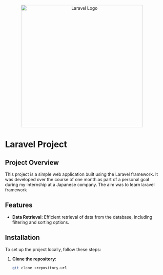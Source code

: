 <p align="center">
<a href="https://laravel.com" target="_blank"><img src="https://raw.githubusercontent.com/laravel/art/master/logo-lockup/5%20SVG/2%20CMYK/1%20Full%20Color/laravel-logolockup-cmyk-red.svg" width="400" alt="Laravel Logo"></a>
</p>

# Laravel Project

## Project Overview

This project is a simple web application built using the Laravel framework. It was developed over the course of one month as part of a personal goal during my internship at a Japanese company. The aim was to learn laravel framework

## Features

- **Data Retrieval:** Efficient retrieval of data from the database, including filtering and sorting options.

## Installation

To set up the project locally, follow these steps:

1. **Clone the repository:**
   ```bash
   git clone <repository-url